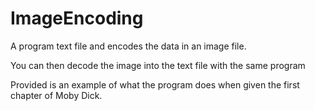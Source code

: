 # ImageEncoding

A program text file and encodes the data in an image file.

You can then decode the image into the text file with the same program

Provided is an example of what the program does when given the first chapter of Moby Dick.
